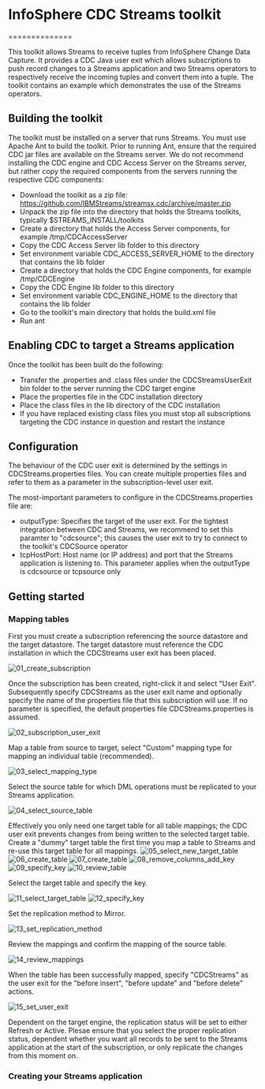 # InfoSphere CDC Streams toolkit
==============

This toolkit allows Streams to receive tuples from InfoSphere Change Data Capture. It provides a CDC Java user exit which allows subscriptions to push record changes to a Streams application and two Streams operators to respectively receive the incoming tuples and convert them into a tuple. The toolkit contains an example which demonstrates the use of the Streams operators.

## Building the toolkit
The toolkit must be installed on a server that runs Streams. You must use Apache Ant to build the toolkit. Prior to running Ant, ensure that the required CDC jar files are available on the Streams server. We do not recommend installing the CDC engine and CDC Access Server on the Streams server, but rather copy the required components from the servers running the respective CDC components:
* Download the toolkit as a zip file: https://github.com/IBMStreams/streamsx.cdc/archive/master.zip
* Unpack the zip file into the directory that holds the Streams toolkits, typically $STREAMS_INSTALL/toolkits
* Create a directory that holds the Access Server components, for example /tmp/CDCAccessServer
* Copy the CDC Access Server lib folder to this directory
* Set environment variable CDC_ACCESS_SERVER_HOME to the directory that contains the lib folder
* Create a directory that holds the CDC Engine components, for example /tmp/CDCEngine
* Copy the CDC Engine lib folder to this directory
* Set environment variable CDC_ENGINE_HOME to the directory that contains the lib folder
* Go to the toolkit's main directory that holds the build.xml file
* Run ant

## Enabling CDC to target a Streams application
Once the toolkit has been built do the following:
* Transfer the .properties and .class files under the CDCStreamsUserExit bin folder to the server running the CDC target engine
* Place the properties file in the CDC installation directory
* Place the class files in the lib directory of the CDC installation 
* If you have replaced existing class files you must stop all subscriptions targeting the CDC instance in question and restart the instance  

## Configuration
The behaviour of the CDC user exit is determined by the settings in CDCStreams.properties files. You can create multiple properties files and refer to them as a parameter in the subscription-level user exit. 

The most-important parameters to configure in the CDCStreams.properties file are:
* outputType: Specifies the target of the user exit. For the tightest integration between CDC and Streams, we recommend to set this paramter to "cdcsource"; this causes the user exit to try to connect to the toolkit's CDCSource operator
* tcpHostPort: Host name (or IP address) and port that the Streams application is listening to. This parameter applies when the outputType is cdcsource or tcpsource only

## Getting started

### Mapping tables
First you must create a subscription referencing the source datastore and the target datastore. The target datastore must reference the CDC installation in which the CDCStreams user exit has been placed.

![01_create_subscription](https://cloud.githubusercontent.com/assets/8166955/9888416/430e68b8-5bf5-11e5-80a5-8e1de4f6c24e.PNG)

Once the subscription has been created, right-click it and select "User Exit". Subsequently specify CDCStreams as the user exit name and optionally specify the name of the properties file that this subscription will use. If no parameter is specified, the default properties file CDCStreams.properties is assumed.

![02_subscription_user_exit](https://cloud.githubusercontent.com/assets/8166955/9888417/43104868-5bf5-11e5-8489-71c6148242e5.PNG)

Map a table from source to target, select "Custom" mapping type for mapping an individual table (recommended).

![03_select_mapping_type](https://cloud.githubusercontent.com/assets/8166955/9888420/4312e000-5bf5-11e5-97d6-98f1298ef9de.PNG)

Select the source table for which DML operations must be replicated to your Streams application.

![04_select_source_table](https://cloud.githubusercontent.com/assets/8166955/9888418/4310950c-5bf5-11e5-94a0-48da07bd43a2.PNG)

Effectively you only need one target table for all table mappings; the CDC user exit prevents changes from being written to the selected target table. Create a "dummy" target table the first time you map a table to Streams and re-use this target table for all mappings.
![05_select_new_target_table](https://cloud.githubusercontent.com/assets/8166955/9888419/4311aa00-5bf5-11e5-9380-4379b4ed3745.PNG)
![06_create_table](https://cloud.githubusercontent.com/assets/8166955/9888421/4314befc-5bf5-11e5-9a18-16af7cc8ee85.PNG)
![07_create_table](https://cloud.githubusercontent.com/assets/8166955/9888422/4326b06c-5bf5-11e5-971b-e5b735b3b1f0.PNG)
![08_remove_columns_add_key](https://cloud.githubusercontent.com/assets/8166955/9888423/432839fa-5bf5-11e5-92a2-ecc6bca3a665.PNG)
![09_specify_key](https://cloud.githubusercontent.com/assets/8166955/9888425/432d901c-5bf5-11e5-9d33-7d577b54a484.PNG)
![10_review_table](https://cloud.githubusercontent.com/assets/8166955/9888424/432cfe54-5bf5-11e5-9ac7-dba5d9a8664d.PNG)

Select the target table and specify the key.

![11_select_target_table](https://cloud.githubusercontent.com/assets/8166955/9888427/4332a822-5bf5-11e5-95be-7f88d30c8b65.PNG)
![12_specify_key](https://cloud.githubusercontent.com/assets/8166955/9888426/432f236e-5bf5-11e5-89dd-f3247714c7da.PNG)

Set the replication method to Mirror.

![13_set_replication_method](https://cloud.githubusercontent.com/assets/8166955/9888429/4340b26e-5bf5-11e5-842d-f3d16be91030.PNG)

Review the mappings and confirm the mapping of the source table.

![14_review_mappings](https://cloud.githubusercontent.com/assets/8166955/9888428/433fbcec-5bf5-11e5-90b3-5c3a32ce9fcb.PNG)

When the table has been successfully mapped, specify "CDCStreams" as the user exit for the "before insert", "before update" and "before delete" actions.

![15_set_user_exit](https://cloud.githubusercontent.com/assets/8166955/9888430/43471884-5bf5-11e5-8328-2850c43dcfdf.PNG)

Dependent on the target engine, the replication status will be set to either Refresh or Active. Plesae ensure that you select the proper replication status, dependent whether you want all records to be sent to the Streams application at the start of the subscription, or only replicate the changes from this moment on.

### Creating your Streams application 


